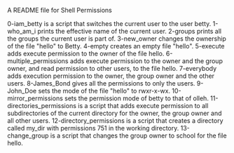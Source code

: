 A README file for Shell Permissions

0-iam_betty is a script that switches the current user to the user betty.
1-who_am_i prints the effective name of the current user.
2-groups prints all the groups the current user is part of.
3-new_owner changes the ownership of the file "hello" to Betty.
4-empty creates an empty file "hello".
5-execute adds execute permission to the owner of the file hello.
6-multiple_permissions adds execute permission to the owner and the group owner, and read permission to other users, to the file hello.
7-everybody adds execution permission to the owner, the group owner and the other users.
8-James_Bond gives all the permissions to only the users.
9-John_Doe sets the mode of the file "hello" to rwxr-x-wx.
10-mirror_permissions sets the permission mode of betty to that of olleh.
11-directories_permissions is  a script that adds execute permission to all subdirectories of the current directory for the owner, the group owner and all other users.
12-directory_permissions is a script that creates a directory called my_dir with permissions 751 in the working directory.
13-change_group is a script that changes the group owner to school for the file hello.
